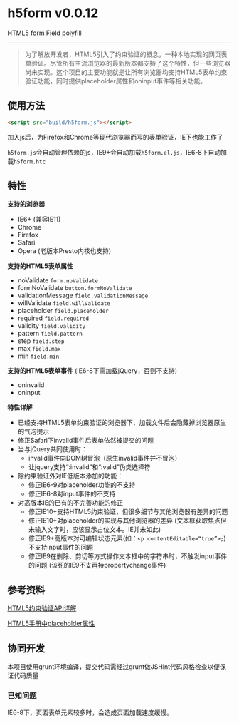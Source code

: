 h5form v0.0.12
======

HTML5 form Field polyfill

----------


> 为了解放开发者，HTML5引入了约束验证的概念，一种本地实现的网页表单验证。尽管所有主流浏览器的最新版本都支持了这个特性，但一些浏览器尚未实现。这个项目的主要功能就是让所有浏览器均支持HTML5表单约束验证功能，同时提供placeholder属性和oninput事件等相关功能。

## 使用方法 ##
```HTML
<script src="build/h5form.js"></script>
```

加入js后，为Firefox和Chrome等现代浏览器而写的表单验证，IE下也能工作了

`h5form.js`会自动管理依赖的js，IE9+会自动加载`h5form.el.js`，IE6-8下自动加载`h5form.htc`

## 特性 ##

**支持的浏览器**

- IE6+		(兼容IE11)
- Chrome
- Firefox
- Safari
- Opera (老版本Presto内核也支持)

**支持的HTML5表单属性**

- noValidate				`form.noValidate`
- formNoValidate			`button.formNoValidate`
- validationMessage		`field.validationMessage`
- willValidate			`field.willValidate`
- placeholder			`field.placeholder`
- required				`field.required`
- validity				`field.validity`
- pattern				`field.pattern`
- step					`field.step`
- max					`field.max`
- min					`field.min`

**支持的HTML5表单事件**	(IE6-8下需加载jQuery，否则不支持)

- oninvalid
- oninput

**特性详解**

- 已经支持HTML5表单约束验证的浏览器下，加载文件后会隐藏掉浏览器原生的气泡提示
- 修正Safari下invalid事件后表单依然被提交的问题
- 当与jQuery共同使用时：
	- invalid事件向DOM树冒泡（原生invalid事件并不冒泡）
	- 让jquery支持“:invalid”和“:valid”伪类选择符
- 除约束验证外对IE低版本添加的功能：
	- 修正IE6-9对placeholder功能的不支持
	- 修正IE6-8对input事件的不支持
- 对高版本IE的已有的不完善功能的修正
	- 修正IE10+支持HTML5约束验证，但很多细节与其他浏览器有差异的问题
	- 修正IE10+对placeholder的实现与其他浏览器的差异	(文本框获取焦点但未输入文字时，应该显示占位文本。IE并未如此)
	- 修正IE9+高版本对可编辑状态元素(如：`<p contentEditable=“true”>;`)不支持input事件的问题
	- 修正IE9在删除、剪切等方式操作文本框中的字符串时，不触发input事件的问题	(该死的IE9不支再持propertychange事件)

## 参考资料 ##

[HTML5约束验证API详解](http://ju.outofmemory.cn/entry/31397)

[HTML5手册中placeholder属性](http://www.w3school.com.cn/html5/att_input_placeholder.asp)

## 协同开发 ##

本项目使用grunt环境编译，提交代码需经过grunt做JSHint代码风格检查以便保证代码质量

### 已知问题 ###
IE6-8下，页面表单元素较多时，会造成页面加载速度缓慢。
